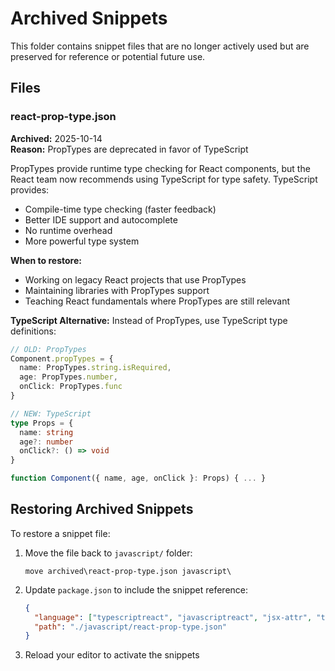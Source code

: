 # Archived Snippets

This folder contains snippet files that are no longer actively used but are preserved for reference or potential future use.

## Files

### react-prop-type.json
**Archived:** 2025-10-14  
**Reason:** PropTypes are deprecated in favor of TypeScript

PropTypes provide runtime type checking for React components, but the React team now recommends using TypeScript for type safety. TypeScript provides:
- Compile-time type checking (faster feedback)
- Better IDE support and autocomplete
- No runtime overhead
- More powerful type system

**When to restore:**
- Working on legacy React projects that use PropTypes
- Maintaining libraries with PropTypes support
- Teaching React fundamentals where PropTypes are still relevant

**TypeScript Alternative:**
Instead of PropTypes, use TypeScript type definitions:

```typescript
// OLD: PropTypes
Component.propTypes = {
  name: PropTypes.string.isRequired,
  age: PropTypes.number,
  onClick: PropTypes.func
}

// NEW: TypeScript
type Props = {
  name: string
  age?: number
  onClick?: () => void
}

function Component({ name, age, onClick }: Props) { ... }
```

## Restoring Archived Snippets

To restore a snippet file:

1. Move the file back to `javascript/` folder:
   ```
   move archived\react-prop-type.json javascript\
   ```

2. Update `package.json` to include the snippet reference:
   ```json
   {
     "language": ["typescriptreact", "javascriptreact", "jsx-attr", "tsx-attr"],
     "path": "./javascript/react-prop-type.json"
   }
   ```

3. Reload your editor to activate the snippets
